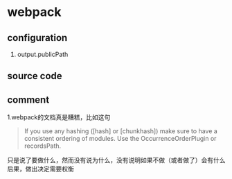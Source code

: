 # webpack

## configuration

1. output.publicPath

## source code

## comment

1.webpack的文档真是糟糕，比如这句

> If you use any hashing ([hash] or [chunkhash]) make sure to have a consistent ordering of modules. Use the OccurrenceOrderPlugin or recordsPath.

只是说了要做什么，然而没有说为什么，没有说明如果不做（或者做了）会有什么后果，做出决定需要权衡
